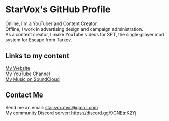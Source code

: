 # StarVox's GitHub Profile

Online, I'm a YouTuber and Content Creator.  
Offline, I work in advertising design and campaign administration.  
As a content creator, I make YouTube videos for SPT, the single-player mod system for Escape from Tarkov.  

## Links to my content
[My Website](https://starvoxc2.us)  
[My YouTube Channel](https://www.youtube.com/channel/UC_NQ0kJpwwjjd708z5YsYeQ)  
[My Music on SoundCloud](https://on.soundcloud.com/J4m4jfxseBNMGujr7)  

## Contact Me
Send me an email: star.vox.mvc@gmail.com  
My community Discord server: https://discord.gg/9GNEtnK2Yj
